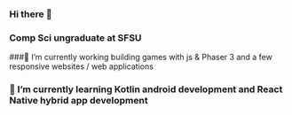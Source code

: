 ### Hi there 👋
### Comp Sci ungraduate at SFSU
###🔭 I’m currently working building games with js & Phaser 3 and a few responsive websites / web applications
### 🌱 I’m currently learning Kotlin android development and React Native hybrid app development



<!--
**lushbough/lushbough** is a ✨ _special_ ✨ repository because its `README.md` (this file) appears on your GitHub profile.

Here are some ideas to get you started:

- 🔭 I’m currently working on ...
- 🌱 I’m currently learning ...
- 👯 I’m looking to collaborate on ...
- 🤔 I’m looking for help with ...
- 💬 Ask me about ...
- 📫 How to reach me: ...
- 😄 Pronouns: ...
- ⚡ Fun fact: ...
-->
